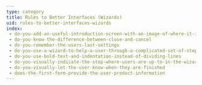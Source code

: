```yaml
---
type: category
title: Rules to Better Interfaces (Wizards)
uid: rules-to-better-interfaces-wizards
index:
 - do-you-add-an-useful-introduction-screen-with-an-image-of-where-it-is-going-prior-to-settings
 - do-you-know-the-difference-between-close-and-cancel
 - do-you-remember-the-users-last-settings
 - do-you-use-a-wizard-to-help-a-user-through-a-complicated-set-of-steps
 - do-you-use-bold-text-and-indentation-instead-of-dividing-lines
 - do-you-visually-indicate-the-step-where-users-are-up-to-in-the-wizard
 - do-you-visually-let-the-user-know-when-they-are-finished
 - does-the-first-form-provide-the-user-product-information
---
```




